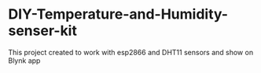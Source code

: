 # DIY-Temperature-and-Humidity-senser-kit
This project created to work with esp2866 and DHT11 sensors and show on Blynk app
